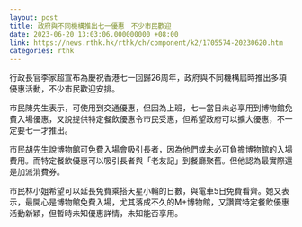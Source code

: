 ```yaml
---
layout: post
title: 政府與不同機構推出七一優惠　不少市民歡迎
date: 2023-06-20 13:03:06.000000000 +08:00
link: https://news.rthk.hk/rthk/ch/component/k2/1705574-20230620.htm
categories: rthk
---
```


行政長官李家超宣布為慶祝香港七一回歸26周年，政府與不同機構屆時推出多項優惠活動，不少市民歡迎安排。

市民陳先生表示，可使用到交通優惠，但因為上班，七一當日未必享用到博物館免費入場優惠，又說提供特定餐飲優惠令市民受惠，但希望政府可以擴大優惠，不一定要七一才推出。

市民胡先生說博物館可免費入場會吸引長者，因為他們或未必可負擔博物館的入場費用。而特定餐飲優惠可以吸引長者與「老友記」到餐廳聚舊。但他認為最實際還是加派消費券。

市民林小姐希望可以延長免費乘搭天星小輪的日數，與電車5日免費看齊。她又表示，最開心是博物館免費入場，尤其落成不久的M+博物館，又讚賞特定餐飲優惠活動新穎，但暫時未知優惠詳情，未知能否享用。
